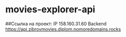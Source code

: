 # movies-explorer-api

##Ссылка на проект:
IP 158.160.31.60
Backend https://api.zibrovmovies.diplom.nomoredomains.rocks
